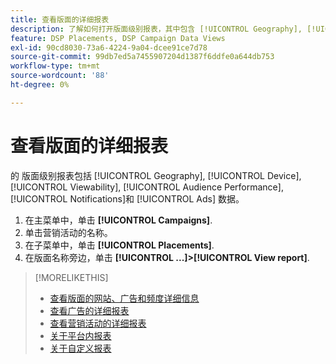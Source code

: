 ```yaml
---
title: 查看版面的详细报表
description: 了解如何打开版面级别报表，其中包含 [!UICONTROL Geography], [!UICONTROL Device], [!UICONTROL Viewability], [!UICONTROL Audience Performance], [!UICONTROL Notifications]和 [!UICONTROL Ads] 数据。
feature: DSP Placements, DSP Campaign Data Views
exl-id: 90cd8030-73a6-4224-9a04-dcee91ce7d78
source-git-commit: 99db7ed5a7455907204d1387f6ddfe0a644db753
workflow-type: tm+mt
source-wordcount: '88'
ht-degree: 0%

---
```


# 查看版面的详细报表

的 <!--legacy --> 版面级别报表包括 [!UICONTROL Geography], [!UICONTROL Device], [!UICONTROL Viewability], [!UICONTROL Audience Performance], [!UICONTROL Notifications]和 [!UICONTROL Ads] 数据。

1. 在主菜单中，单击 **[!UICONTROL Campaigns]**.
1. 单击营销活动的名称。
1. 在子菜单中，单击 **[!UICONTROL Placements]**.
1. 在版面名称旁边，单击  **[!UICONTROL ...]>[!UICONTROL View report]**.

>[!MORELIKETHIS]
>
>* [查看版面的网站、广告和频度详细信息](/help/dsp/campaign-management/reports/placement-details-view.md)
>* [查看广告的详细报表](/help/dsp/campaign-management/ads/ad-view-report.md)
>* [查看营销活动的详细报表](/help/dsp/campaign-management/campaigns/campaign-view-report.md)
>* [关于平台内报表](/help/dsp/campaign-management/reports/campaign-reports-about.md)
>* [关于自定义报表](/help/dsp/reports/report-about.md)

